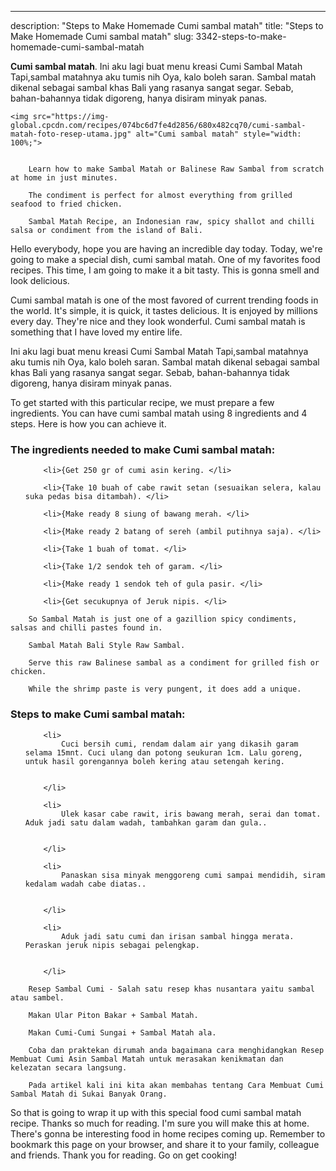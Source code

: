 ---
description: "Steps to Make Homemade Cumi sambal matah"
title: "Steps to Make Homemade Cumi sambal matah"
slug: 3342-steps-to-make-homemade-cumi-sambal-matah

<p>
	<strong>Cumi sambal matah</strong>. 
	Ini aku lagi buat menu kreasi Cumi Sambal Matah Tapi,sambal matahnya aku tumis nih Oya, kalo boleh saran. Sambal matah dikenal sebagai sambal khas Bali yang rasanya sangat segar. Sebab, bahan-bahannya tidak digoreng, hanya disiram minyak panas.
</p>
<p>
	
	<img src="https://img-global.cpcdn.com/recipes/074bc6d7fe4d2856/680x482cq70/cumi-sambal-matah-foto-resep-utama.jpg" alt="Cumi sambal matah" style="width: 100%;">
	
	
		Learn how to make Sambal Matah or Balinese Raw Sambal from scratch at home in just minutes.
	
		The condiment is perfect for almost everything from grilled seafood to fried chicken.
	
		Sambal Matah Recipe, an Indonesian raw, spicy shallot and chilli salsa or condiment from the island of Bali.
	
</p>
<p>
	Hello everybody, hope you are having an incredible day today. Today, we're going to make a special dish, cumi sambal matah. One of my favorites food recipes. This time, I am going to make it a bit tasty. This is gonna smell and look delicious.
</p>
	
<p>
	Cumi sambal matah is one of the most favored of current trending foods in the world. It's simple, it is quick, it tastes delicious. It is enjoyed by millions every day. They're nice and they look wonderful. Cumi sambal matah is something that I have loved my entire life.
</p>
<p>
	Ini aku lagi buat menu kreasi Cumi Sambal Matah Tapi,sambal matahnya aku tumis nih Oya, kalo boleh saran. Sambal matah dikenal sebagai sambal khas Bali yang rasanya sangat segar. Sebab, bahan-bahannya tidak digoreng, hanya disiram minyak panas.
</p>

<p>
To get started with this particular recipe, we must prepare a few ingredients. You can have cumi sambal matah using 8 ingredients and 4 steps. Here is how you can achieve it.
</p>

<h3>The ingredients needed to make Cumi sambal matah:</h3>

<ol>
	
		<li>{Get 250 gr of cumi asin kering. </li>
	
		<li>{Take 10 buah of cabe rawit setan (sesuaikan selera, kalau suka pedas bisa ditambah). </li>
	
		<li>{Make ready 8 siung of bawang merah. </li>
	
		<li>{Make ready 2 batang of sereh (ambil putihnya saja). </li>
	
		<li>{Take 1 buah of tomat. </li>
	
		<li>{Take 1/2 sendok teh of garam. </li>
	
		<li>{Make ready 1 sendok teh of gula pasir. </li>
	
		<li>{Get secukupnya of Jeruk nipis. </li>
	
</ol>
<p>
	
		So Sambal Matah is just one of a gazillion spicy condiments, salsas and chilli pastes found in.
	
		Sambal Matah Bali Style Raw Sambal.
	
		Serve this raw Balinese sambal as a condiment for grilled fish or chicken.
	
		While the shrimp paste is very pungent, it does add a unique.
	
</p>

<h3>Steps to make Cumi sambal matah:</h3>

<ol>
	
		<li>
			Cuci bersih cumi, rendam dalam air yang dikasih garam selama 15mnt. Cuci ulang dan potong seukuran 1cm. Lalu goreng, untuk hasil gorengannya boleh kering atau setengah kering.
			
			
		</li>
	
		<li>
			Ulek kasar cabe rawit, iris bawang merah, serai dan tomat. Aduk jadi satu dalam wadah, tambahkan garam dan gula..
			
			
		</li>
	
		<li>
			Panaskan sisa minyak menggoreng cumi sampai mendidih, siram kedalam wadah cabe diatas..
			
			
		</li>
	
		<li>
			Aduk jadi satu cumi dan irisan sambal hingga merata. Peraskan jeruk nipis sebagai pelengkap.
			
			
		</li>
	
</ol>

<p>
	
		Resep Sambal Cumi - Salah satu resep khas nusantara yaitu sambal atau sambel.
	
		Makan Ular Piton Bakar + Sambal Matah.
	
		Makan Cumi-Cumi Sungai + Sambal Matah ala.
	
		Coba dan praktekan dirumah anda bagaimana cara menghidangkan Resep Membuat Cumi Asin Sambal Matah untuk merasakan kenikmatan dan kelezatan secara langsung.
	
		Pada artikel kali ini kita akan membahas tentang Cara Membuat Cumi Sambal Matah di Sukai Banyak Orang.
	
</p>

<p>
	So that is going to wrap it up with this special food cumi sambal matah recipe. Thanks so much for reading. I'm sure you will make this at home. There's gonna be interesting food in home recipes coming up. Remember to bookmark this page on your browser, and share it to your family, colleague and friends. Thank you for reading. Go on get cooking!
</p>
